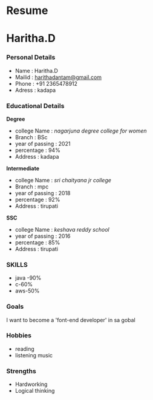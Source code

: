 # Resume
# Haritha.D
### Personal Details
- Name : Haritha.D <br>
- Mailid : harithadantam@gmail.com <br>
- Phone : +91 2365478912 <br>
- Adress : kadapa <br>
### Educational Details
**Degree**
- college Name : _nagarjuna degree college for women_ <br>
- Branch : BSc <br>
- year of passing : 2021 <br>
- percentage : 94% <br>
- Address : kadapa <br>

**Intermediate**
- college Name : _sri chaityana jr college_ <br>
- Branch : mpc <br>
- year of passing : 2018 <br>
- percentage : 92% <br>
- Address : tirupati <br>

**SSC**
- college Name : _keshava reddy school_ <br>
- year of passing : 2016 <br>
- percentage : 85% <br>
- Address : tirupati <br>

### **SKILLS**
- java -90%
- c-60%
- aws-50%

### **Goals**
I want to become a 'font-end developer' in sa gobal
### **Hobbies**
- reading <br>
- listening music <br>
### **Strengths**
- Hardworking
- Logical thinking
